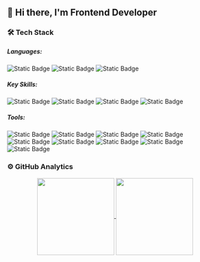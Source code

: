 ## 👋 Hi there, I'm Frontend Developer

<!--
**anat01ium/anat01ium** is a ✨ _special_ ✨ repository because its `README.md` (this file) appears on your GitHub profile.

Here are some ideas to get you started:

- 🔭 I’m currently working on ...
- 🌱 I’m currently learning ...
- 👯 I’m looking to collaborate on ...
- 🤔 I’m looking for help with ...
- 💬 Ask me about ...
- 📫 How to reach me: ...
- 😄 Pronouns: ...
- ⚡ Fun fact: ...
-->

### 🛠 Tech Stack
##### Languages:
![Static Badge](https://img.shields.io/badge/-HTML-black?logo=html5)
![Static Badge](https://img.shields.io/badge/-CSS-black?logo=css3&logoColor=%231572B6)
![Static Badge](https://img.shields.io/badge/-JavaScript-black?logo=javascript)

##### Key Skills:
![Static Badge](https://img.shields.io/badge/-SASS%2FSCSS-black?logo=sass)
![Static Badge](https://img.shields.io/badge/-Gulp-black?logo=gulp)
![Static Badge](https://img.shields.io/badge/-Flexbox-black)
![Static Badge](https://img.shields.io/badge/-CSS%20Grid-black)

##### Tools:
![Static Badge](https://img.shields.io/badge/-Git-black?logo=git)
![Static Badge](https://img.shields.io/badge/-GitHub-black?logo=github)
![Static Badge](https://img.shields.io/badge/-SSH-black)
![Static Badge](https://img.shields.io/badge/-DevTools-black?logo=googlechrome)
![Static Badge](https://img.shields.io/badge/-Visual%20Studio%20Code-black)
![Static Badge](https://img.shields.io/badge/-Vim-black?logo=vim&logoColor=%23019733)
![Static Badge](https://img.shields.io/badge/-Figma-black?logo=figma)
![Static Badge](https://img.shields.io/badge/-Gimp-black?logo=gimp&logoColor=%235C5543)
![Static Badge](https://img.shields.io/badge/-GNU%2FLinux-black?logo=linux)

### ⚙️ GitHub Analytics
<p align="center">
  <a href="https://github.com/anat01ium">
    <img height=180em align="center" src="https://github-readme-stats-anat01iums-projects.vercel.app/api?username=anat01ium&include_all_commits=true&show_icons=true&theme=transparent" />
    <img height=180em align="center" src="https://github-readme-stats-anat01iums-projects.vercel.app/api/top-langs/?username=anat01ium&size_weight=0.5&count_weight=0.5&langs_count=8&theme=transparent&layout=compact" />
  </a>
</p>
